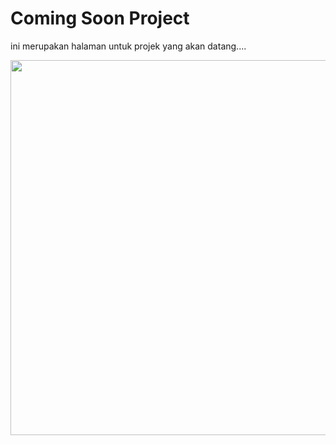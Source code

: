 # Coming Soon Project
ini merupakan halaman untuk projek yang akan datang....
<div align="center">
    <img src="/assets/Game.png" width="600px"</img>
</div>
